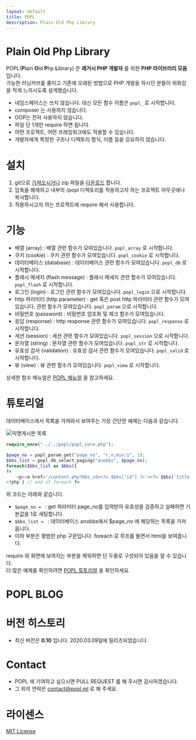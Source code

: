```yaml
---
layout: default
title: POPL
description: Plain Old Php Library
---
```


# Plain Old Php Library
POPL(**P**lain **O**ld **P**hp **L**ibrary) 은 __레거시 PHP 개발자__ 를 위한 **PHP 라이브러리 모음**입니다.  
가능한 러닝커브를 줄이고 기존에 오래된 방법으로 PHP 개발을 하시던 분들이 위화감을 적게 느끼시도록 설계했습니다.

* 네임스페이스는 쓰지 않습니다. 대신 모든 함수 이름은 `popl_` 로 시작합니다.
* composer 는 사용하지 않습니다.
* OOP는 전혀 사용하지 않습니다.
* 파일 단 1개만 require 하면 됩니다.
* 어떤 프로젝트, 어떤 프레임워크에도 적용할 수 있습니다.
* 개발자에게 특정한 구조나 디렉토리 형식, 이름 등을 강요하지 않습니다.

# 설치
1. git으로 [가져오시거나](https://github.com/poplcode/popl.git) zip 파일을 [다운로드](https://github.com/poplcode/popl/archive/master.zip) 합니다.
2. 압축을 해제하고 내부의 /popl 디렉토리를 적용하고자 하는 프로젝트 아무곳에나 복사합니다.
3. 적용하시고자 하는 프로젝트에 require 해서 사용합니다.

# 기능
* 배열 (array) : 배열 관련 함수가 모여있습니다. `popl_array` 로 시작합니다.
* 쿠키 (cookie) : 쿠키 관련 함수가 모여있습니다. `popl_cookie` 로 시작합니다.
* 데이터베이스 (database) : 데이터베이스 관련 함수가 모여있습니다. `popl_db` 로 시작합니다.
* 플래시 메세지 (flash message) : 플래시 메세지 관련 함수가 모여있습니다. `popl_flash` 로 시작합니다.
* 로그인 (login) : 로그인 관련 함수가 모여있습니다. `popl_login` 으로 시작합니다.
* http 파라미터 (http parameter) : get 혹은 post http 파라미터 관련 함수가 모여있습니다. 관련 함수가 모여있습니다. `popl_param` 으로 시작합니다.
* 비밀번호 (password) : 비밀번호 암호화 및 체크 함수가 모여있습니다.
* 응답 (response) : http response 관련 함수가 모여있습니다. `popl_response` 로 시작합니다.
* 세션 (session) : 세션 관련 함수가 모여있습니다. `popl_session` 으로 시작합니다.
* 문자열 (string) : 문자열 관련 함수가 모여있습니다. `popl_str` 로 시작합니다.
* 유효성 검사 (validation) : 유효성 검사 관련 함수가 모여있습니다. `popl_valid` 로 시작합니다.
* 뷰 (view) : 뷰 관련 함수가 모여있습니다. `popl_view` 로 시작합니다.

상세한 함수 메뉴얼은 [POPL 메뉴얼]() 을 참고하세요.

# 튜토리얼
데이터베이스에서 목록을 가져와서 보여주는 가장 간단한 예제는 다음과 같습니다.

![익명게시판 목록](/assets/images/anobbs_list.png)  

```php
require_once("../../popl/popl_core.php");

$page_no = popl_param_get("page_no", "r,n,min:1", 1);
$bbs_list = popl_db_select_paging("anobbs", $page_no);
foreach($bbs_list as $bbs){
?>
    <p><a href='/content.php?bbs_id=<?= $bbs["id"] ?>'><?= $bbs['title'] ?></a></p>
<?php } // end of foreach ?>

```

위 코드는 아래와 같습니다.
* `$page_no = ` : get 파라미터 page_no를 입력받아 유효성을 검증하고 실패하면 기본값을 1로 세팅합니다.
* `$bbs_list = ` : 데이터베이스 anobbs에서 $page_no 에 해당하는 목록을 가져옵니다.
* 이하 부분은 평범한 php 구문입니다. foreach 로 루프를 돌면서 html을 보여줍니다.

require 와 화면에 보여지는 부분을 제외하면 단 두줄로 구성되어 있음을 알 수 있습니다.  
더 많은 예제를 확인하려면 [POPL 튜토리얼]() 을 확인하세요.


# POPL BLOG

# 버전 히스토리
* 최신 버전은 **0.10** 입니다. 2020.03.09일에 릴리즈되었습니다.

# Contact
* POPL 에 기여하고 싶으시면 PULL REQUEST 를 해 주시면 감사하겠습니다.
* 그 외의 연락은 [contact@popl.ml](mailto:contact@popl.ml) 로 해 주세요.


# 라이센스
[MIT License](https://github.com/poplcode/popl/blob/master/LICENSE)